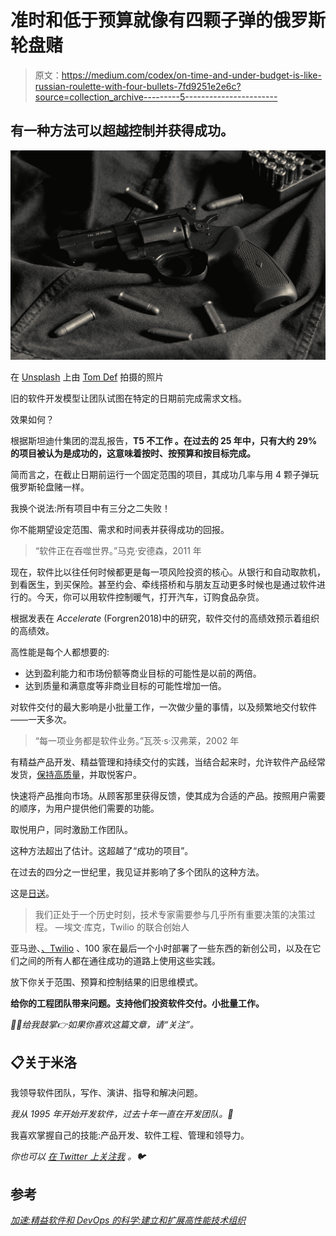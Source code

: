 # 准时和低于预算就像有四颗子弹的俄罗斯轮盘赌

> 原文：<https://medium.com/codex/on-time-and-under-budget-is-like-russian-roulette-with-four-bullets-7fd9251e2e6c?source=collection_archive---------5----------------------->

## 有一种方法可以超越控制并获得成功。

![](img/b07a76c24f8214599fb8014fd8477d2f.png)

在 [Unsplash](https://unsplash.com?utm_source=medium&utm_medium=referral) 上由 [Tom Def](https://unsplash.com/@thdef?utm_source=medium&utm_medium=referral) 拍摄的照片

旧的软件开发模型让团队试图在特定的日期前完成需求文档。

效果如何？

根据斯坦迪什集团的混乱报告，**T5 不工作 。在过去的 25 年中，只有大约 29%的项目被认为是成功的，这意味着按时、按预算和按目标完成。**

简而言之，在截止日期前运行一个固定范围的项目，其成功几率与用 4 颗子弹玩俄罗斯轮盘赌一样。

我换个说法:所有项目中有三分之二失败！

你不能期望设定范围、需求和时间表并获得成功的回报。

> “软件正在吞噬世界。”马克·安德森，2011 年

现在，软件比以往任何时候都更是每一项风险投资的核心。从银行和自动取款机，到看医生，到买保险。甚至约会、牵线搭桥和与朋友互动更多时候也是通过软件进行的。今天，你可以用软件控制暖气，打开汽车，订购食品杂货。

根据发表在 *Accelerate* (Forgren2018)中的研究，软件交付的高绩效预示着组织的高绩效。

高性能是每个人都想要的:

*   达到盈利能力和市场份额等商业目标的可能性是以前的两倍。
*   达到质量和满意度等非商业目标的可能性增加一倍。

对软件交付的最大影响是小批量工作，一次做少量的事情，以及频繁地交付软件——一天多次。

> “每一项业务都是软件业务。”瓦茨·s·汉弗莱，2002 年

有精益产品开发、精益管理和持续交付的实践，当结合起来时，允许软件产品经常发货，[保持高质量](/codex/prioritize-for-long-term-success-within-your-cross-functional-product-team-3048e3943832)，并取悦客户。

快速将产品推向市场。从顾客那里获得反馈，使其成为合适的产品。按照用户需要的顺序，为用户提供他们需要的功能。

取悦用户，同时激励工作团队。

这种方法超出了估计。这超越了“成功的项目”。

在过去的四分之一世纪里，我见证并影响了多个团队的这种方法。

这是[日送](/codex/how-your-cto-builds-a-software-development-process-from-scratch-ba28824b088c)。

> 我们正处于一个历史时刻，技术专家需要参与几乎所有重要决策的决策过程。
> —埃文·库克，Twilio 的联合创始人

亚马逊、[、Twilio](/codex/five-powerful-ways-to-turn-your-software-development-organization-into-a-learning-machine-618a975cc728) 、100 家在最后一个小时部署了一些东西的新创公司，以及在它们之间的所有人都在通往成功的道路上使用这些实践。

放下你关于范围、预算和控制结果的旧思维模式。

**给你的工程团队带来问题。支持他们投资软件交付。小批量工作。**

*👏🏻给我鼓掌👉如果你喜欢这篇文章，请“关注”。*

## 📋关于米洛

我领导软件团队，写作、演讲、指导和解决问题。

*我从 1995 年开始开发软件，过去十年一直在开发团队。🚀*

我喜欢掌握自己的技能:产品开发、软件工程、管理和领导力。

*你也可以* [*在 Twitter 上关注我*](https://twitter.com/milotodorovich) *。🐦*

## 参考

[*加速:精益软件和 DevOps 的科学:建立和扩展高性能技术组织*](https://www.amazon.com/Accelerate-Software-Performing-Technology-Organizations/dp/1942788339/ref=tmm_pap_swatch_0?_encoding=UTF8&qid=1664651956&sr=8-1)